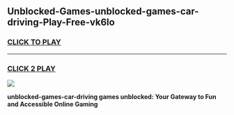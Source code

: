 
## Unblocked-Games-unblocked-games-car-driving-Play-Free-vk6lo
<h3>
<a href="https://premium76.site?title=unblocked-games-car-driving&ref=23A">CLICK TO PLAY</a></h3>
<hr>

<h3>
<a href="https://premium76.site?title=unblocked-games-car-driving&ref=23A">CLICK 2 PLAY</a>
  
</h3>

<a href="https://premium76.site?title=unblocked-games-car-driving&ref=23A"><img src="https://clearcache.store/games.png"></a>


**unblocked-games-car-driving games unblocked: Your Gateway to Fun and Accessible Online Gaming**
